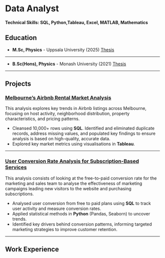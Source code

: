 # Data Analyst

#### Technical Skills: SQL, Python,Tableau, Excel, MATLAB, Mathematics

## Education


- **M.Sc, Physics** - Uppsala University (2025)
  [Thesis](https://drive.google.com/file/d/1F9p_wnJ2jtlQSR7qL2u2Jiv7-S_oQJB9/view?usp=sharing)

---
- **B.Sc(Hons), Physics** - Monash University (2021)
  [Thesis](https://drive.google.com/file/d/17fY5p6XvSEyUcnIo6Xh5TVugr2RJXCR8/view?usp=sharing)

---

## Projects

### [Melbourne’s Airbnb Rental Market Analysis](https://github.com/FerrucciS/Airbnb)

This analysis explores key trends in Airbnb listings across Melbourne, focusing on host activity, neighborhood distribution, property characteristics, and pricing patterns.

- Cleansed 10,000+ rows using **SQL**. Identified and eliminated duplicate records, address missing values, and populated key findings to ensure analysis is based on high-quality, accurate data.
- Explored key market metrics using visualisations in **Tableau**.

---

### [User Conversion Rate Analysis for Subscription-Based Services](https://github.com/FerrucciS/Free-to-Paid-Conversion-Rate)

This analysis consists of looking at the free-to-paid conversion rate for the marketing and sales team to analyse the effectiveness of marketing campaigns leading new visitors to the website and purchasing subscriptions.

- Analysed user conversion from free to paid plans using **SQL** to track user activity and measure conversion rates.
- Applied statistical methods in **Python** (Pandas, Seaborn) to uncover trends.
- Identified key drivers behind conversion patterns, informing targeted marketing strategies to improve customer
retention.

---

## Work Experience
